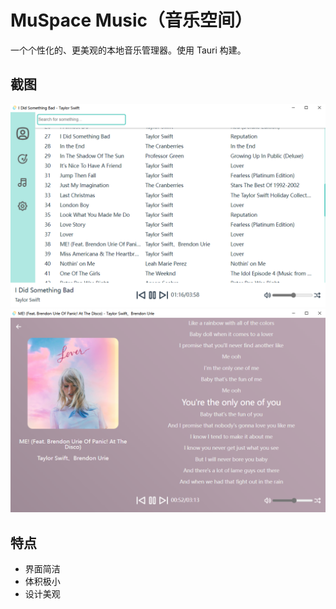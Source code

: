 # MuSpace Music（音乐空间）

一个个性化的、更美观的本地音乐管理器。使用 Tauri 构建。

## 截图
![img](./assets/1.png)
![img](./assets/2.png)
## 特点
- 界面简洁
- 体积极小
- 设计美观

